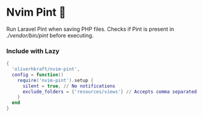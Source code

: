 # Nvim Pint 🍺
Run Laravel Pint when saving PHP files. Checks if Pint is present in *./vendor/bin/pint* before executing. 



### Include with Lazy 
```lua
{
  'oliverhkraft/nvim-pint',
  config = function()
    require('nvim-pint').setup {
      silent = true, // No notifications
      exclude_folders = {'resources/views'} // Accepts comma separated array to exlude folders
    }
  end
}
```

